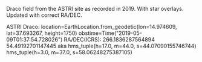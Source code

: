Draco field from the ASTRI site as recorded in 2019. With star overlays. Updated with correct RA/DEC.

ASTRI Draco:
location=EarthLocation.from_geodetic(lon=14.974609, lat=37.693267, height=1750)
obstime=Time("2019-05-09T01:37:54.728026")
RA/DEC(ICRS): 266.1836287564894 54.49192701147445 aka
hms_tuple(h=17.0, m=44.0, s=44.07090155746744) hms_tuple(h=3.0, m=37.0, s=58.06248275387105)
